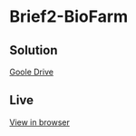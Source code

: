 # Brief2-BioFarm

## Solution

[Goole Drive](https://drive.google.com/drive/folders/18EKzUZ99Xulkq-_Wm_1wl2Izqod2gPte?usp=sharing) 

## Live

[View in browser](https://xd.adobe.com/view/28339b82-c101-4dcb-b072-355eb4f7c225-7d60/) 